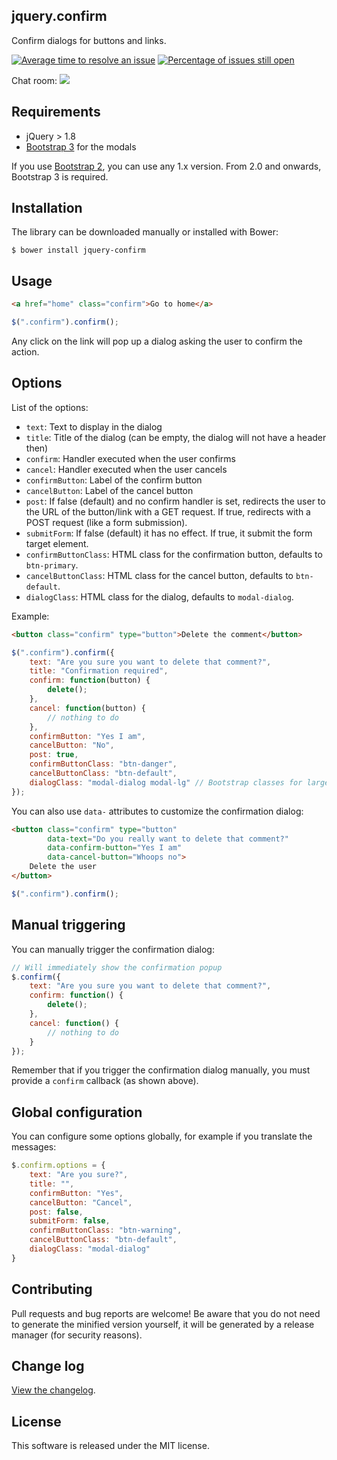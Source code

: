 ## jquery.confirm

Confirm dialogs for buttons and links.

[![Average time to resolve an issue](https://isitmaintained.com/badge/resolution/myclabs/jquery.confirm.svg)](https://isitmaintained.com/project/myclabs/jquery.confirm "Average time to resolve an issue")
[![Percentage of issues still open](https://isitmaintained.com/badge/open/myclabs/jquery.confirm.svg)](https://isitmaintained.com/project/myclabs/jquery.confirm "Percentage of issues still open")

Chat room: [![](https://badges.gitter.im/myclabs/jquery.confirm.png)](https://gitter.im/myclabs/jquery.confirm)

## Requirements

- jQuery > 1.8
- [Bootstrap 3](https://getbootstrap.com/) for the modals

If you use [Bootstrap 2](https://twitter.github.com/bootstrap/), you can use any 1.x version. From 2.0 and onwards, Bootstrap 3 is required.

## Installation

The library can be downloaded manually or installed with Bower:

```
$ bower install jquery-confirm
```

## Usage

```html
<a href="home" class="confirm">Go to home</a>
```

```javascript
$(".confirm").confirm();
```

Any click on the link will pop up a dialog asking the user to confirm the action.

## Options

List of the options:

- `text`: Text to display in the dialog
- `title`: Title of the dialog (can be empty, the dialog will not have a header then)
- `confirm`: Handler executed when the user confirms
- `cancel`: Handler executed when the user cancels
- `confirmButton`: Label of the confirm button
- `cancelButton`: Label of the cancel button
- `post`: If false (default) and no confirm handler is set, redirects the user to the URL of the button/link with a GET request. If true, redirects with a POST request (like a form submission).
- `submitForm`: If false (default) it has no effect. If true, it submit the form target element.
- `confirmButtonClass`: HTML class for the confirmation button, defaults to `btn-primary`.
- `cancelButtonClass`: HTML class for the cancel button, defaults to `btn-default`.
- `dialogClass`: HTML class for the dialog, defaults to `modal-dialog`.

Example:

```html
<button class="confirm" type="button">Delete the comment</button>
```

```javascript
$(".confirm").confirm({
    text: "Are you sure you want to delete that comment?",
    title: "Confirmation required",
    confirm: function(button) {
        delete();
    },
    cancel: function(button) {
        // nothing to do
    },
    confirmButton: "Yes I am",
    cancelButton: "No",
    post: true,
    confirmButtonClass: "btn-danger",
    cancelButtonClass: "btn-default",
    dialogClass: "modal-dialog modal-lg" // Bootstrap classes for large modal
});
```

You can also use `data-` attributes to customize the confirmation dialog:

```html
<button class="confirm" type="button"
        data-text="Do you really want to delete that comment?"
        data-confirm-button="Yes I am"
        data-cancel-button="Whoops no">
    Delete the user
</button>
```

```javascript
$(".confirm").confirm();
```

## Manual triggering

You can manually trigger the confirmation dialog:

```javascript
// Will immediately show the confirmation popup
$.confirm({
    text: "Are you sure you want to delete that comment?",
    confirm: function() {
        delete();
    },
    cancel: function() {
        // nothing to do
    }
});
```

Remember that if you trigger the confirmation dialog manually, you must provide a `confirm` callback (as shown above).

## Global configuration

You can configure some options globally, for example if you translate the messages:

```javascript
$.confirm.options = {
    text: "Are you sure?",
    title: "",
    confirmButton: "Yes",
    cancelButton: "Cancel",
    post: false,
    submitForm: false,
    confirmButtonClass: "btn-warning",
    cancelButtonClass: "btn-default",
    dialogClass: "modal-dialog"
}
```

## Contributing

Pull requests and bug reports are welcome! Be aware that you do not need to generate the minified version yourself,
it will be generated by a release manager (for security reasons).

## Change log

[View the changelog](https://github.com/myclabs/jquery.confirm/releases).

## License

This software is released under the MIT license.
